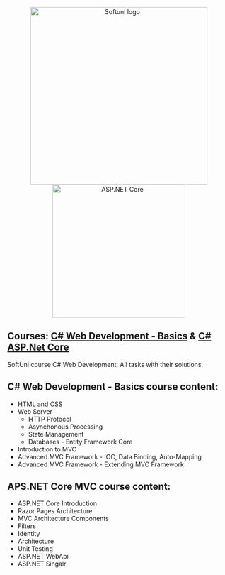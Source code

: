 <p align="center">
	<a href="https://softuni.bg/"><img src="https://www.jobs.bg/assets/logo/2017-09-01/b_6e048c01c340d967f2a6e540e9825d46.png" alt="Softuni logo" width="400" align="center"></a>
	<a href="https://www.asp.net/"><img src="https://codeopinion.com/wp-content/uploads/2018/07/Bitmap-MEDIUM_ASP.NET-Core-Logo_2colors_Square_RGB.png" alt="ASP.NET Core" width="300" align="center"></a>
<p>

## Courses: [C# Web Development - Basics](https://softuni.bg/trainings/2086/csharp-web-development-basics-september-2018) & [C# ASP.Net Core](https://softuni.bg/trainings/2086/csharp-web-development-basics-september-2018)
SoftUni course C# Web Development: All tasks with their solutions.

## C# Web Development - Basics course content:
- HTML and CSS
- Web Server
	- HTTP Protocol
	- Asynchonous Processing
	- State Management
	- Databases - Entity Framework Core
- Introduction to MVC
- Advanced MVC Framework - IOC, Data Binding, Auto-Mapping
- Advanced MVC Framework - Extending MVC Framework

## APS.NET Core MVC course content:
- ASP.NET Core Introduction
- Razor Pages Architecture
- MVC Architecture Components
- Filters
- Identity
- Architecture
- Unit Testing
- ASP.NET WebApi
- ASP.NET Singalr
